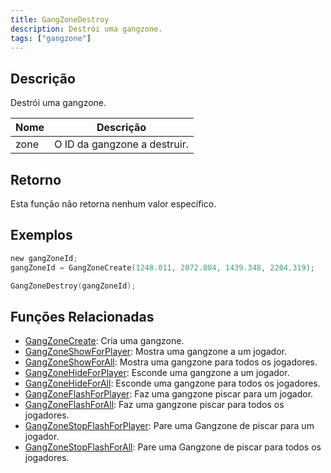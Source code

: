 ```yaml
---
title: GangZoneDestroy
description: Destrói uma gangzone.
tags: ["gangzone"]
---
```


## Descrição

Destrói uma gangzone.

| Nome | Descrição                          |
| ---- | ---------------------------------- |
| zone | O ID da gangzone a destruir.       |

## Retorno

Esta função não retorna nenhum valor específico.

## Exemplos

```c
new gangZoneId;
gangZoneId = GangZoneCreate(1248.011, 2072.804, 1439.348, 2204.319);

GangZoneDestroy(gangZoneId);
```

## Funções Relacionadas

- [GangZoneCreate](GangZoneCreate): Cria uma gangzone.
- [GangZoneShowForPlayer](GangZoneShowForPlayer): Mostra uma gangzone a um jogador.
- [GangZoneShowForAll](GangZoneShowForAll): Mostra uma gangzone para todos os jogadores.
- [GangZoneHideForPlayer](GangZoneHideForPlayer): Esconde uma gangzone a um jogador.
- [GangZoneHideForAll](GangZoneHideForAll): Esconde uma gangzone para todos os jogadores.
- [GangZoneFlashForPlayer](GangZoneFlashForPlayer): Faz uma gangzone piscar para um jogador.
- [GangZoneFlashForAll](GangZoneFlashForAll): Faz uma gangzone piscar para todos os jogadores.
- [GangZoneStopFlashForPlayer](GangZoneStopFlashForPlayer): Pare uma Gangzone de piscar para um jogador.
- [GangZoneStopFlashForAll](GangZoneStopFlashForAll): Pare uma Gangzone de piscar para todos os jogadores.
